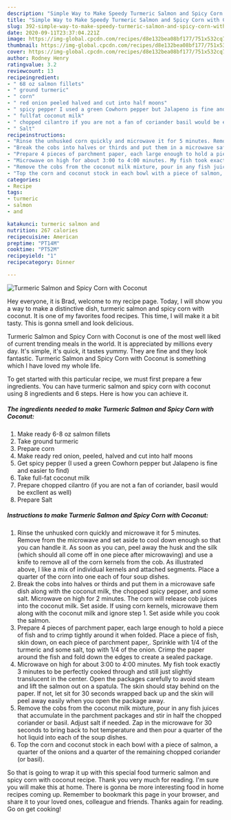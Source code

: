 ```yaml
---
description: "Simple Way to Make Speedy Turmeric Salmon and Spicy Corn with Coconut"
title: "Simple Way to Make Speedy Turmeric Salmon and Spicy Corn with Coconut"
slug: 392-simple-way-to-make-speedy-turmeric-salmon-and-spicy-corn-with-coconut
date: 2020-09-11T23:37:04.221Z
image: https://img-global.cpcdn.com/recipes/d8e132bea08bf177/751x532cq70/turmeric-salmon-and-spicy-corn-with-coconut-recipe-main-photo.jpg
thumbnail: https://img-global.cpcdn.com/recipes/d8e132bea08bf177/751x532cq70/turmeric-salmon-and-spicy-corn-with-coconut-recipe-main-photo.jpg
cover: https://img-global.cpcdn.com/recipes/d8e132bea08bf177/751x532cq70/turmeric-salmon-and-spicy-corn-with-coconut-recipe-main-photo.jpg
author: Rodney Henry
ratingvalue: 3.2
reviewcount: 13
recipeingredient:
- " 68 oz salmon fillets"
- " ground turmeric"
- " corn"
- " red onion peeled halved and cut into half moons"
- " spicy pepper I used a green Cowhorn pepper but Jalapeno is fine and easier to find"
- " fullfat coconut milk"
- " chopped cilantro if you are not a fan of coriander basil would be excllent as well"
- " Salt"
recipeinstructions:
- "Rinse the unhusked corn quickly and microwave it for 5 minutes. Remove from the microwave and set aside to cool down enough so that you can handle it. As soon as you can, peel away the husk and the silk (which should all come off in one piece after microwaving) and use a knife to remove all of the corn kernels from the cob. As illustrated above, I like a mix of individual kernels and attached segments. Place a quarter of the corn into one each of four soup dishes."
- "Break the cobs into halves or thirds and put them in a microwave safe dish along with the coconut milk, the chopped spicy pepper, and some salt. Microwave on high for 2 minutes. The corn will release cob juices into the coconut milk. Set aside. If using corn kernels, microwave them along with the coconut milk and ignore step 1. Set aside while you cook the salmon."
- "Prepare 4 pieces of parchment paper, each large enough to hold a piece of fish and to crimp tightly around it when folded. Place a piece of fish, skin down, on each piece of parchment paper,. Sprinkle with 1/4 of the turmeric and some salt, top with 1/4 of the onion. Crimp the paper around the fish and fold down the edges to create a sealed package."
- "Microwave on high for about 3:00 to 4:00 minutes. My fish took exactly 3 minutes to be perfectly cooked through and still just slightly translucent in the center. Open the packages carefully to avoid steam and lift the salmon out on a spatula. The skin should stay behind on the paper. If not, let sit for 30 seconds wrapped back up and the skin will peel away easily when you open the package away."
- "Remove the cobs from the coconut milk mixture, pour in any fish juices that accumulate in the parchment packages and stir in half the chopped coriander or basil. Adjust salt if needed. Zap in the microwave for 30 seconds to bring back to hot temperature and then pour a quarter of the hot liquid into each of the soup dishes."
- "Top the corn and coconut stock in each bowl with a piece of salmon, a quarter of the onions and a quarter of the remaining chopped coriander (or basil)."
categories:
- Recipe
tags:
- turmeric
- salmon
- and

katakunci: turmeric salmon and 
nutrition: 267 calories
recipecuisine: American
preptime: "PT14M"
cooktime: "PT52M"
recipeyield: "1"
recipecategory: Dinner

---
```



![Turmeric Salmon and Spicy Corn with Coconut](https://img-global.cpcdn.com/recipes/d8e132bea08bf177/751x532cq70/turmeric-salmon-and-spicy-corn-with-coconut-recipe-main-photo.jpg)

Hey everyone, it is Brad, welcome to my recipe page. Today, I will show you a way to make a distinctive dish, turmeric salmon and spicy corn with coconut. It is one of my favorites food recipes. This time, I will make it a bit tasty. This is gonna smell and look delicious.



Turmeric Salmon and Spicy Corn with Coconut is one of the most well liked of current trending meals in the world. It is appreciated by millions every day. It's simple, it's quick, it tastes yummy. They are fine and they look fantastic. Turmeric Salmon and Spicy Corn with Coconut is something which I have loved my whole life.


To get started with this particular recipe, we must first prepare a few ingredients. You can have turmeric salmon and spicy corn with coconut using 8 ingredients and 6 steps. Here is how you can achieve it.

<!--inarticleads1-->

##### The ingredients needed to make Turmeric Salmon and Spicy Corn with Coconut:

1. Make ready  6-8 oz salmon fillets
1. Take  ground turmeric
1. Prepare  corn
1. Make ready  red onion, peeled, halved and cut into half moons
1. Get  spicy pepper (I used a green Cowhorn pepper but Jalapeno is fine and easier to find)
1. Take  full-fat coconut milk
1. Prepare  chopped cilantro (if you are not a fan of coriander, basil would be excllent as well)
1. Prepare  Salt




<!--inarticleads2-->

##### Instructions to make Turmeric Salmon and Spicy Corn with Coconut:

1. Rinse the unhusked corn quickly and microwave it for 5 minutes. Remove from the microwave and set aside to cool down enough so that you can handle it. As soon as you can, peel away the husk and the silk (which should all come off in one piece after microwaving) and use a knife to remove all of the corn kernels from the cob. As illustrated above, I like a mix of individual kernels and attached segments. Place a quarter of the corn into one each of four soup dishes.
1. Break the cobs into halves or thirds and put them in a microwave safe dish along with the coconut milk, the chopped spicy pepper, and some salt. Microwave on high for 2 minutes. The corn will release cob juices into the coconut milk. Set aside. If using corn kernels, microwave them along with the coconut milk and ignore step 1. Set aside while you cook the salmon.
1. Prepare 4 pieces of parchment paper, each large enough to hold a piece of fish and to crimp tightly around it when folded. Place a piece of fish, skin down, on each piece of parchment paper,. Sprinkle with 1/4 of the turmeric and some salt, top with 1/4 of the onion. Crimp the paper around the fish and fold down the edges to create a sealed package.
1. Microwave on high for about 3:00 to 4:00 minutes. My fish took exactly 3 minutes to be perfectly cooked through and still just slightly translucent in the center. Open the packages carefully to avoid steam and lift the salmon out on a spatula. The skin should stay behind on the paper. If not, let sit for 30 seconds wrapped back up and the skin will peel away easily when you open the package away.
1. Remove the cobs from the coconut milk mixture, pour in any fish juices that accumulate in the parchment packages and stir in half the chopped coriander or basil. Adjust salt if needed. Zap in the microwave for 30 seconds to bring back to hot temperature and then pour a quarter of the hot liquid into each of the soup dishes.
1. Top the corn and coconut stock in each bowl with a piece of salmon, a quarter of the onions and a quarter of the remaining chopped coriander (or basil).




So that is going to wrap it up with this special food turmeric salmon and spicy corn with coconut recipe. Thank you very much for reading. I'm sure you will make this at home. There is gonna be more interesting food in home recipes coming up. Remember to bookmark this page in your browser, and share it to your loved ones, colleague and friends. Thanks again for reading. Go on get cooking!
